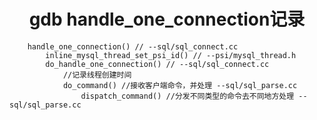 # <center>gdb handle_one_connection记录</center>

		handle_one_connection() // --sql/sql_connect.cc
			inline_mysql_thread_set_psi_id() // --psi/mysql_thread.h
			do_handle_one_connection() // --sql/sql_connect.cc
				//记录线程创建时间
				do_command() //接收客户端命令，并处理 --sql/sql_parse.cc
					dispatch_command() //分发不同类型的命令去不同地方处理 --sql/sql_parse.cc
						
